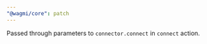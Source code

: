 ```yaml
---
"@wagmi/core": patch
---
```


Passed through parameters to `connector.connect` in `connect` action.
